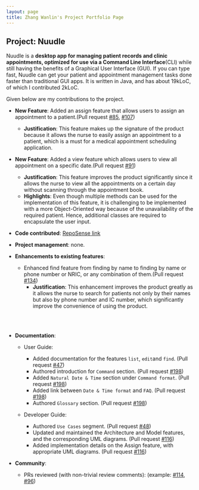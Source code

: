 ```yaml
---
layout: page
title: Zhang Wanlin's Project Portfolio Page
---
```


## Project: Nuudle

Nuudle is a **desktop app for managing patient records and clinic appointments, optimized for use
via a Command Line Interface**(CLI) while still having the benefits of a Graphical User Interface (GUI).
If you can type fast, Nuudle can get your patient and appointment management tasks done faster than traditional GUI apps.
It is written in Java, and has about 19kLoC, of which I contributed 2kLoC.

Given below are my contributions to the project.

* **New Feature**: Added an assign feature that allows users to assign an appointment to a patient.(Pull request [\#85](https://github.com/AY2021S1-CS2103T-T12-4/tp/pull/85), [\#107](https://github.com/AY2021S1-CS2103T-T12-4/tp/pull/107))
    * **Justification**: This feature makes up the signature of the product because it allows the nurse to easily assign an appointment to a patient, which is a must for a medical appointment scheduling application.


* **New Feature**: Added a view feature which allows users to view all appointment on a specific date.(Pull request [\#91](https://github.com/AY2021S1-CS2103T-T12-4/tp/pull/91))
    * **Justification**: This feature improves the product significantly since it allows the nurse to view all the appointments on a certain day without scanning through the appointment book.
    * **Highlights**: Even though multiple methods can be used for the implementation of this feature, it is challenging to be implemented with a more Object-Oriented way because of the unavailability of the required patient. Hence, additional classes are required to encapsulate the user input.


* **Code contributed**: [RepoSense link](https://nus-cs2103-ay2021s1.github.io/tp-dashboard/#breakdown=true&search=zhangwanlin98&sort=groupTitle&sortWithin=title&since=2020-08-14&timeframe=commit&mergegroup=&groupSelect=groupByRepos&checkedFileTypes=docs~functional-code~test-code~other&tabOpen=true&tabType=authorship&zFR=false&tabAuthor=ZhangWanlin98&tabRepo=AY2021S1-CS2103T-T12-4%2Ftp%5Bmaster%5D&authorshipIsMergeGroup=false&authorshipFileTypes=docs~functional-code~test-code)

* **Project management**: none.

* **Enhancements to existing features**:
    * Enhanced find feature from finding by name to finding by name or phone number or NRIC, or any combination of them.(Pull request [\#134](https://github.com/AY2021S1-CS2103T-T12-4/tp/pull/134))
        * **Justification**: This enhancement improves the product greatly as it allows the nurse to search for patients not only by their names but also by phone number and IC number, which significantly improve the convenience of using the product. 

<br><br>
* **Documentation**:
  * User Guide:
    * Added documentation for the features `list`, `edit`and `find`. (Pull request [\#47](https://github.com/AY2021S1-CS2103T-T12-4/tp/pull/47))
    * Authored introduction for `Command` section. (Pull request [\#198](https://github.com/AY2021S1-CS2103T-T12-4/tp/pull/198))
    * Added `Natural Date & Time` section under `Command format`. (Pull request [\#198](https://github.com/AY2021S1-CS2103T-T12-4/tp/pull/198))
    * Added link between `Date & Time format` and `FAQ`. (Pull request [\#198](https://github.com/AY2021S1-CS2103T-T12-4/tp/pull/198))
    * Authored `Glossary` section. (Pull request [\#198](https://github.com/AY2021S1-CS2103T-T12-4/tp/pull/198))

  * Developer Guide:
    * Authored `Use Cases` segment. (Pull request [\#48](https://github.com/AY2021S1-CS2103T-T12-4/tp/pull/48))
    * Updated and maintained the Architecture and Model features, and the corresponding UML diagrams. (Pull request [\#116](https://github.com/AY2021S1-CS2103T-T12-4/tp/pull/116))
    * Added implementation details on the Assign feature, with appropriate UML diagrams. (Pull request [\#116](https://github.com/AY2021S1-CS2103T-T12-4/tp/pull/116))

* **Community**:
  * PRs reviewed (with non-trivial review comments): 
    (example: [\#114](https://github.com/AY2021S1-CS2103T-T12-4/tp/pull/114), [\#96](https://github.com/AY2021S1-CS2103T-T12-4/tp/pull/96))

